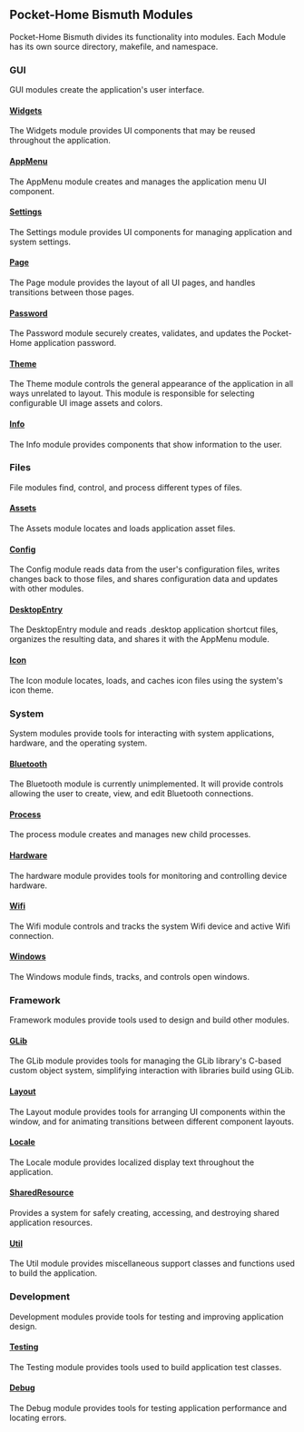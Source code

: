 ## Pocket-Home Bismuth Modules

 Pocket-Home Bismuth divides its functionality into modules. Each Module has its own source directory, makefile, and namespace.

### GUI
GUI modules create the application's user interface.

#### [Widgets](./modules/Widgets.md)
The Widgets module provides UI components that may be reused throughout the application.

#### [AppMenu](./modules/AppMenu.md)
The AppMenu module creates and manages the application menu UI component.

#### [Settings](./modules/Settings.md)
The Settings module provides UI components for managing application and system settings.

#### [Page](./modules/Page.md)
The Page module provides the layout of all UI pages, and handles transitions between those pages.

#### [Password](./modules/Password.md)
The Password module securely creates, validates, and updates the Pocket-Home application password.

#### [Theme](./modules/Theme.md)
The Theme module controls the general appearance of the application in all ways unrelated to layout. This module is responsible for selecting configurable UI image assets and colors.

#### [Info](./modules/Info.md)
The Info module provides components that show information to the user.

### Files
File modules find, control, and process different types of files.

#### [Assets](./modules/Assets.md)
The Assets module locates and loads application asset files.

#### [Config](./modules/Config.md)
The Config module reads data from the user's configuration files, writes changes back to those files, and shares configuration data and updates with other modules.

#### [DesktopEntry](./modules/DesktopEntry.md)
The DesktopEntry module and reads .desktop application shortcut files, organizes the resulting data, and shares it with the AppMenu module.

#### [Icon](./modules/Icon.md)
The Icon module locates, loads, and caches icon files using the system's icon theme.

### System
System modules provide tools for interacting with system applications, hardware, and the operating system.

#### [Bluetooth](./modules/Bluetooth.md)
The Bluetooth module is currently unimplemented. It will provide controls allowing the user to create, view, and edit Bluetooth connections.

#### [Process](./modules/Process.md)
The process module creates and manages new child processes.

#### [Hardware](./modules/Hardware.md)
The hardware module provides tools for monitoring and controlling device hardware.

#### [Wifi](./modules/Wifi.md)
The Wifi module controls and tracks the system Wifi device and active Wifi connection.

#### [Windows](./modules/Windows.md)
The Windows module finds, tracks, and controls open windows.

### Framework
Framework modules provide tools used to design and build other modules.

#### [GLib](./modules/GLib.md)
The GLib module provides tools for managing the GLib library's C-based custom object system, simplifying interaction with libraries build using GLib.

#### [Layout](./modules/Layout.md)
The Layout module provides tools for arranging UI components within the window, and for animating transitions between different component layouts.

#### [Locale](./modules/Locale.md)
The Locale module provides localized display text throughout the application.

#### [SharedResource](./modules/SharedResource.md)
 Provides a system for safely creating, accessing, and destroying shared application resources.

#### [Util](./modules/Util.md)
The Util module provides miscellaneous support classes and functions used to build the application.

### Development
Development modules provide tools for testing and improving application design.

#### [Testing](./modules/Testing.md)
The Testing module provides tools used to build application test classes.

#### [Debug](./modules/Debug.md)
The Debug module provides tools for testing application performance and locating errors.

